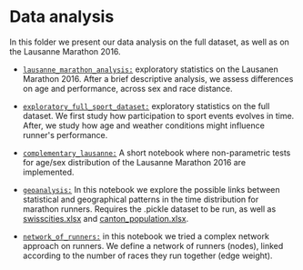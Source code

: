 # Data analysis


In this folder we present our data analysis on the full dataset,
 as well as on the Lausanne Marathon 2016.


* [`lausanne_marathon_analysis:`]() exploratory statistics on the Lausanen Marathon 2016. After a brief descriptive analysis, we assess differences on age and performance, across sex and race distance.

* [`exploratory_full_sport_dataset:`](https://nbviewer.jupyter.org/github/ggrrll/hop_suisse_ada_project_public/blob/master/6-data_analysis/exploratory_full_sport_dataset.ipynb)
exploratory statistics on the full dataset. We first study how participation to sport events evolves in time. 
After, we study how age and weather conditions might influence runner's performance.

* [`complementary_lausanne:`](https://nbviewer.jupyter.org/github/ggrrll/hop_suisse_ada_project_public/blob/master/6-data_analysis/complementary_lausanne.ipynb) A short notebook where non-parametric tests for age/sex distribution of the Lausanne Marathon 2016 are implemented.

* [`geoanalysis:`](https://nbviewer.jupyter.org/github/ggrrll/hop_suisse_ada_project_public/blob/master/6-data_analysis/geoanalysis.ipynb) In this notebook we explore the possible links between statistical and geographical patterns in the time distribution for marathon runners. Requires the .pickle dataset to be run, as well as [swisscities.xlsx](../datasets/swisscities.xlsx) and [canton_population.xlsx](../datasets/canton_population.xlsx).

* [`network_of_runners:`](https://nbviewer.jupyter.org/github/ggrrll/hop_suisse_ada_project_public/blob/master/6-data_analysis/network_of_runners.ipynb) in this notebook we tried a complex network approach on runners.
We define a network of runners (nodes), linked according to the number of races they run together (edge weight).
